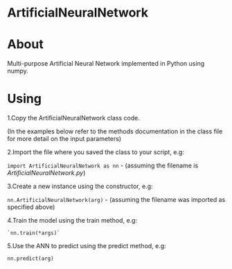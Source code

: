# ArtificialNeuralNetwork

# About
Multi-purpose Artificial Neural Network implemented in Python using numpy.

# Using
1.Copy the ArtificialNeuralNetwork class code. 

(In the examples below refer to the methods documentation in the class file for more detail on the input parameters) 

2.Import the file where you saved the class to your script, e.g:

   `import ArtificialNeuralNetwork as nn` - (assuming the filename is *ArtificialNeuralNetwork.py*)
  
3.Create a new instance using the constructor, e.g: 

   `nn.ArtificialNeuralNetwork(arg)` - (assuming the filename was imported as specified above)

4.Train the model using the train method, e.g:

    `nn.train(*args)`

5.Use the ANN to predict using the predict method, e.g:

   `nn.predict(arg)`
